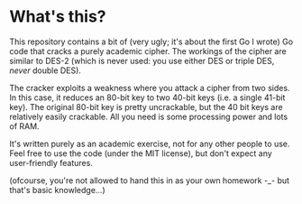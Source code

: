 # What's this?
This repository contains a bit of (very ugly; it's about the first Go I wrote) Go code that cracks a purely academic cipher.
The workings of the cipher are similar to DES-2 (which is never used: you use either DES or triple DES, *never* double DES).

The cracker exploits a weakness where you attack a cipher from two sides. In this case, it reduces an 80-bit key to two 40-bit keys (i.e. a single 41-bit key). The original 80-bit key is pretty uncrackable, but the 40 bit keys are relatively easily crackable. All you need is some processing power and lots of RAM.

It's written purely as an academic exercise, not for any other people to use. Feel free to use the code (under the MIT license), but don't expect any user-friendly features.

(ofcourse, you're not allowed to hand this in as your own homework -_- but that's basic knowledge...)

